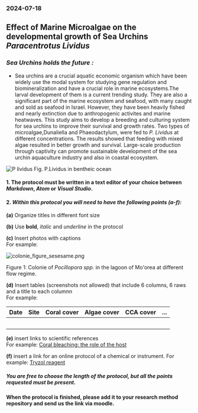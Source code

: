 ### 2024-07-18 
## Effect of Marine Microalgae on the developmental growth of Sea Urchins *Paracentrotus Lividus*
### *Sea Urchins holds the future :*

* Sea urchins are a crucial aquatic economic organism which have been widely use the modal system for studying gene regulation and biomineralization and have a crucial role in marine ecosystems.The larval development of them is a current trending study. They are also a significant part of the marine ecosystem and seafood, with many caught and sold as seafood in Israel. However, they have been heavily fished and nearly extinction due to anthropogenic activites and marine heatwaves. This study aims to develop a breeding and culturing system for sea urchins to improve their survival and growth rates. Two types of microalgae,Dunaliella and Phaeodactylum, were fed to *P. Lividus* at different concentrations. The results showed that feeding with mixed algae resulted in better growth and survival. Large-scale production through captivity can promote sustainable development of the sea urchin aquaculture industry and also in coastal ecosystem.

![P lividus](https://github.com/prakashaman717/Effect-of-Marine-Microalgae-on-the-developmental-growth-of-Sea-Urchins-Paracentrotus-Lividus/blob/main/Images/P%20lividus.jpg) 
Fig. P.Lividus in bentheic ocean



 
#### 1. The protocol must be written in a text editor of your choice between *Markdown*, *Atom* or *Visual Studio*.

#### 2. _Within this protocol you will need to have the following points (a-f):_ 

**(a)** Organize titles in different font size

**(b)** Use **bold**, *italic* and _underline_ in the protocol
 
**(c)** Insert photos with captions  
For example:   
   
![colonie_figure_sesesame.png](https://pierrickharnay.github.io/PierrickHarnay_Notebook/images/colonie_figure_sesesame.png) 

Figure 1: Colonie of *Pocillopora spp.* in the lagoon of Mo'orea at different flow regime.  

**(d)** Insert tables (screenshots not allowed) that include 6 columns, 6 raws and a title to each columnn     
For example:   

| Date | Site | Coral cover | Algae cover | CCA cover | ... |
|------|------|-------------|-------------|-----------|-----|
|      |      |             |             |           |     |
|      |      |             |             |           |     |
|      |      |             |             |           |     |
|      |      |             |             |           |     |
|      |      |             |             |           |     |


**(e)** insert links to scientific references   
For example: [Coral bleaching: the role of the host](https://www.sciencedirect.com/science/article/pii/S0169534708003236)  

**(f)** insert a link for an online protocol of a chemical or instrument.
 For example: [Tryzol reagent](chrome-extension://efaidnbmnnnibpcajpcglclefindmkaj/https://assets.thermofisher.com/TFS-Assets/LSG/manuals/trizol_reagent.pdf)

##### You are free to choose the length of the protocol, but all the points requested must be present. 

#### When the protocol is finished, please add it to your research method repository and send us the link via moodle. 

  




